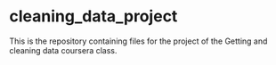 # cleaning_data_project
This is the repository containing files for the project of the Getting and cleaning data coursera class.
